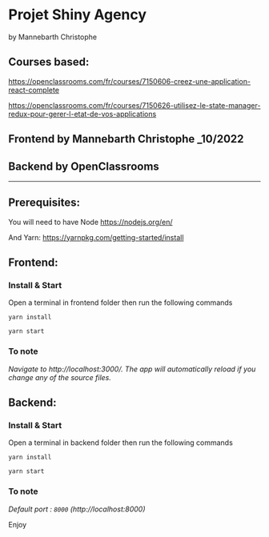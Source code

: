# Projet Shiny Agency

by Mannebarth Christophe

## Courses based:

https://openclassrooms.com/fr/courses/7150606-creez-une-application-react-complete

https://openclassrooms.com/fr/courses/7150626-utilisez-le-state-manager-redux-pour-gerer-l-etat-de-vos-applications

## Frontend by Mannebarth Christophe \_10/2022

## Backend by OpenClassrooms

---

## Prerequisites:

You will need to have Node https://nodejs.org/en/

And Yarn: https://yarnpkg.com/getting-started/install

## Frontend:

### Install & Start

Open a terminal in frontend folder then run the following commands

```
yarn install

yarn start
```

### To note

_Navigate to http://localhost:3000/. The app will automatically reload if you change any of the source files._

## Backend:

### Install & Start

Open a terminal in backend folder then run the following commands

```
yarn install

yarn start
```

### To note

_Default port : `8000` (http://localhost:8000)_

Enjoy
